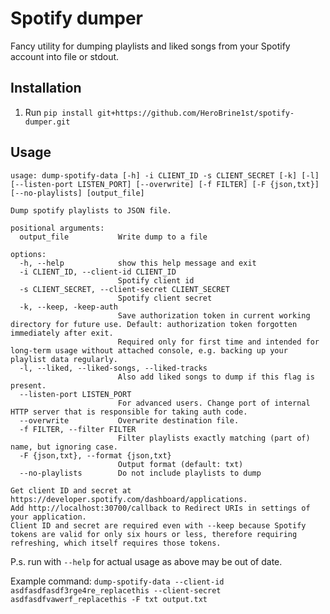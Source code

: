 # Spotify dumper

Fancy utility for dumping playlists and liked songs from your Spotify account into file or stdout.

## Installation

1. Run ``pip install git+https://github.com/HeroBrine1st/spotify-dumper.git``

## Usage
```
usage: dump-spotify-data [-h] -i CLIENT_ID -s CLIENT_SECRET [-k] [-l] [--listen-port LISTEN_PORT] [--overwrite] [-f FILTER] [-F {json,txt}] [--no-playlists] [output_file]

Dump spotify playlists to JSON file.

positional arguments:
  output_file           Write dump to a file

options:
  -h, --help            show this help message and exit
  -i CLIENT_ID, --client-id CLIENT_ID
                        Spotify client id
  -s CLIENT_SECRET, --client-secret CLIENT_SECRET
                        Spotify client secret
  -k, --keep, -keep-auth
                        Save authorization token in current working directory for future use. Default: authorization token forgotten immediately after exit.
                        Required only for first time and intended for long-term usage without attached console, e.g. backing up your playlist data regularly.
  -l, --liked, --liked-songs, --liked-tracks
                        Also add liked songs to dump if this flag is present.
  --listen-port LISTEN_PORT
                        For advanced users. Change port of internal HTTP server that is responsible for taking auth code.
  --overwrite           Overwrite destination file.
  -f FILTER, --filter FILTER
                        Filter playlists exactly matching (part of) name, but ignoring case.
  -F {json,txt}, --format {json,txt}
                        Output format (default: txt)
  --no-playlists        Do not include playlists to dump

Get client ID and secret at https://developer.spotify.com/dashboard/applications.
Add http://localhost:30700/callback to Redirect URIs in settings of your application.
Client ID and secret are required even with --keep because Spotify tokens are valid for only six hours or less, therefore requiring refreshing, which itself requires those tokens.
```
P.s. run with ``--help`` for actual usage as above may be out of date.

Example command: ``dump-spotify-data --client-id asdfasdfasdf3rge4re_replacethis --client-secret asdfasdfvawerf_replacethis -F txt output.txt``
